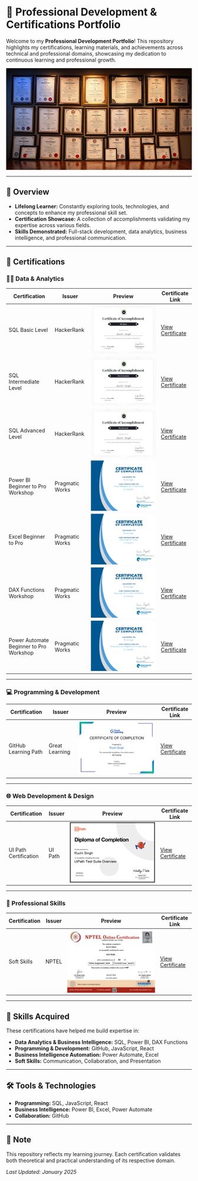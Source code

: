 # 🌟 Professional Development & Certifications Portfolio

Welcome to my **Professional Development Portfolio**! This repository highlights my certifications, learning materials, and achievements across technical and professional domains, showcasing my dedication to continuous learning and professional growth.

![Banner](images/banner.jpeg)

---

## 🚀 Overview

- **Lifelong Learner:** Constantly exploring tools, technologies, and concepts to enhance my professional skill set.
- **Certification Showcase:** A collection of accomplishments validating my expertise across various fields.
- **Skills Demonstrated:** Full-stack development, data analytics, business intelligence, and professional communication.

---

## 📜 Certifications

### 🧑‍💻 Data & Analytics

| **Certification**                       | **Issuer**      | **Preview**                               | **Certificate Link**                                                                                                                                       |
| --------------------------------------- | --------------- | ----------------------------------------- | ---------------------------------------------------------------------------------------------------------------------------------------------------------- |
| SQL Basic Level                         | HackerRank      | ![Preview](<images/SQL(bas).png>)         | [View Certificate](<https://github.com/ruchisingh-dev/certifications/blob/main/SQL(bas).pdf>)                                                              |
| SQL Intermediate Level                  | HackerRank      | ![Preview](<images/SQL(Int).png>)         | [View Certificate](<https://github.com/ruchisingh-dev/certifications/blob/main/SQL(Int).pdf>)                                                              |
| SQL Advanced Level                      | HackerRank      | ![Preview](<images/SQL(Adv.).png>)        | [View Certificate](<https://github.com/ruchisingh-dev/certifications/blob/main/SQL(Adv.).pdf>)                                                             |
| Power BI Beginner to Pro Workshop       | Pragmatic Works | ![Preview](images/powerbi-pgw.png)        | [View Certificate](https://github.com/ruchisingh-dev/certifications/blob/main/Power%20BI%20Beginner%20to%20Pro%20Workshop%20%20-%20Pragmatic%20Works.pdf)  |
| Excel Beginner to Pro                   | Pragmatic Works | ![Preview](images/excel-pgw.png)          | [View Certificate](https://github.com/ruchisingh-dev/certifications/blob/main/Excel%20Beginner%20to%20Pro%20-%20Pragmatic%20Works.pdf)                     |
| DAX Functions Workshop                  | Pragmatic Works | ![Preview](images/dax-pgw.png)            | [View Certificate](https://github.com/ruchisingh-dev/certifications/blob/main/DAX%20Functions%20Workshop%20-%20Pragmatic%20Works.pdf)                      |
| Power Automate Beginner to Pro Workshop | Pragmatic Works | ![Preview](images/power-automate-pgw.png) | [View Certificate](https://github.com/ruchisingh-dev/certifications/blob/main/Power%20Automate%20Beginner%20to%20Pro%20Workshop%20-%20Lakshay%20Kamat.pdf) |

---

### 💻 Programming & Development

| **Certification**    | **Issuer**     | **Preview**                      | **Certificate Link**                                                                                             |
| -------------------- | -------------- | -------------------------------- | ---------------------------------------------------------------------------------------------------------------- |
| GitHub Learning Path | Great Learning | ![Preview](images/github-gl.png) | [View Certificate](https://github.com/ruchisingh-dev/certifications/blob/main/Gituhb%20-%20Great%20Learning.pdf) |

---

### 🌐 Web Development & Design

| **Certification**     | **Issuer** | **Preview**                                                                                        | **Certificate Link**                                                                         |
| --------------------- | ---------- | -------------------------------------------------------------------------------------------------- | -------------------------------------------------------------------------------------------- |
| UI Path Certification | UI Path    | ![Preview](https://raw.githubusercontent.com/ruchisingh-dev/certifications/main/images/uipath.png) | [View Certificate](https://github.com/ruchisingh-dev/certifications/blob/main/UI%20Path.pdf) |

---

### 📢 Professional Skills

| **Certification** | **Issuer** | **Preview**                                                                                                   | **Certificate Link**                                                                                         |
| ----------------- | ---------- | ------------------------------------------------------------------------------------------------------------- | ------------------------------------------------------------------------------------------------------------ |
| Soft Skills       | NPTEL      | ![Preview](https://raw.githubusercontent.com/ruchisingh-dev/certifications/main/images/soft-skills-nptel.png) | [View Certificate](https://github.com/ruchisingh-dev/certifications/blob/main/Soft%20Skills%20-%20NPTEL.pdf) |

---

## 🧠 Skills Acquired

These certifications have helped me build expertise in:

- **Data Analytics & Business Intelligence:** SQL, Power BI, DAX Functions
- **Programming & Development:** GitHub, JavaScript, React
- **Business Intelligence Automation:** Power Automate, Excel
- **Soft Skills:** Communication, Collaboration, and Presentation

---

## 🛠️ Tools & Technologies

- **Programming:** SQL, JavaScript, React
- **Business Intelligence:** Power BI, Excel, Power Automate
- **Collaboration:** GitHub

---

## 📝 Note

This repository reflects my learning journey. Each certification validates both theoretical and practical understanding of its respective domain.

_Last Updated: January 2025_
